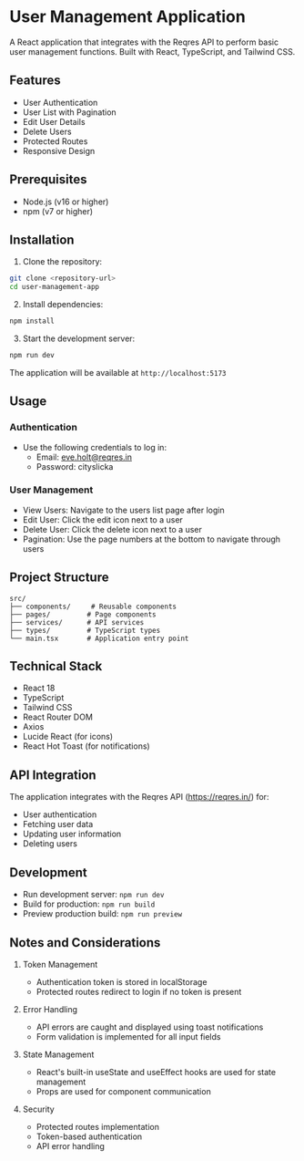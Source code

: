 # User Management Application

A React application that integrates with the Reqres API to perform basic user management functions. Built with React, TypeScript, and Tailwind CSS.

## Features

- User Authentication
- User List with Pagination
- Edit User Details
- Delete Users
- Protected Routes
- Responsive Design

## Prerequisites

- Node.js (v16 or higher)
- npm (v7 or higher)

## Installation

1. Clone the repository:
```bash
git clone <repository-url>
cd user-management-app
```

2. Install dependencies:
```bash
npm install
```

3. Start the development server:
```bash
npm run dev
```

The application will be available at `http://localhost:5173`

## Usage

### Authentication

- Use the following credentials to log in:
  - Email: eve.holt@reqres.in
  - Password: cityslicka

### User Management

- View Users: Navigate to the users list page after login
- Edit User: Click the edit icon next to a user
- Delete User: Click the delete icon next to a user
- Pagination: Use the page numbers at the bottom to navigate through users

## Project Structure

```
src/
├── components/     # Reusable components
├── pages/         # Page components
├── services/      # API services
├── types/         # TypeScript types
└── main.tsx       # Application entry point
```

## Technical Stack

- React 18
- TypeScript
- Tailwind CSS
- React Router DOM
- Axios
- Lucide React (for icons)
- React Hot Toast (for notifications)

## API Integration

The application integrates with the Reqres API (https://reqres.in/) for:
- User authentication
- Fetching user data
- Updating user information
- Deleting users

## Development

- Run development server: `npm run dev`
- Build for production: `npm run build`
- Preview production build: `npm run preview`

## Notes and Considerations

1. Token Management
   - Authentication token is stored in localStorage
   - Protected routes redirect to login if no token is present

2. Error Handling
   - API errors are caught and displayed using toast notifications
   - Form validation is implemented for all input fields

3. State Management
   - React's built-in useState and useEffect hooks are used for state management
   - Props are used for component communication

4. Security
   - Protected routes implementation
   - Token-based authentication
   - API error handling